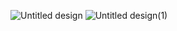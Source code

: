 ![Untitled design](https://github.com/user-attachments/assets/86d600cd-1bdc-4d08-ad49-ecedda1fda65)
![Untitled design(1)](https://github.com/user-attachments/assets/79384469-4021-49bd-b9ab-e6dd9480c3fb)
